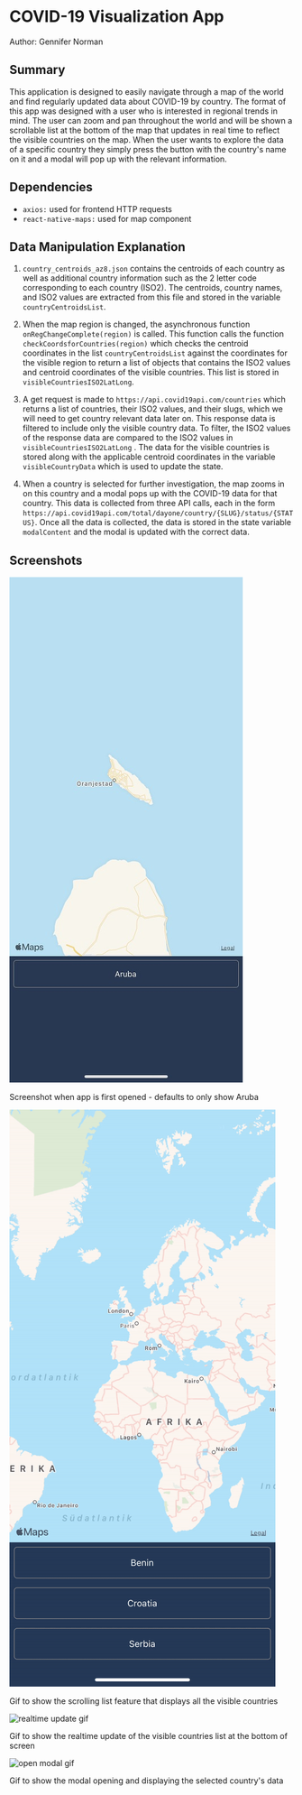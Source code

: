 # COVID-19 Visualization App
Author: Gennifer Norman

## Summary

This application is designed to easily navigate through a map of the world and find regularly updated data about COVID-19 by country. The format of this app was designed with a user who is interested in regional trends in mind. The user can zoom and pan throughout the world and will be shown a scrollable list at the bottom of the map that updates in real time to reflect the visible countries on the map. When the user wants to explore the data of a specific country they simply press the button with the country's name on it and a modal will pop up with the relevant information.

## Dependencies
- `axios:` used for frontend HTTP requests
- `react-native-maps:` used for map component

## Data Manipulation Explanation

1. `country_centroids_az8.json` contains the centroids of each country as well as additional country information such as the 2 letter code corresponding to each country (ISO2). The centroids, country names, and ISO2 values are extracted from this file and stored in the variable `countryCentroidsList`.

2. When the map region is changed, the asynchronous function `onRegChangeComplete(region)` is called. This function calls the function `checkCoordsforCountries(region)` which checks the centroid coordinates in the list `countryCentroidsList` against the coordinates for the visible region to return a list of objects that contains the ISO2 values and centroid coordinates of the visible countries. This list is stored in `visibleCountriesISO2LatLong`.

3. A get request is made to `https://api.covid19api.com/countries` which returns a list of countries, their ISO2 values, and their slugs, which we will need to get country relevant data later on. This response data is filtered to include only the visible country data. To filter, the ISO2 values of the response data are compared to the ISO2 values in `visibleCountriesISO2LatLong` . The data for the visible countries is stored along with the applicable centroid coordinates in the variable `visibleCountryData` which is used to update the state.

4. When a country is selected for further investigation, the map zooms in on this country and a modal pops up with the COVID-19 data for that country. This data is collected from three API calls, each in the form `https://api.covid19api.com/total/dayone/country/{SLUG}/status/{STATUS}`. Once all the data is collected, the data is stored in the state variable `modalContent` and the modal is updated with the correct data.

## Screenshots

![first screen](/images/IMG_3718.jpeg)

Screenshot when app is first opened - defaults to only show Aruba

![scrollable list gif](/images/scroll-list.gif)

Gif to show the scrolling list feature that displays all the visible countries

![realtime update gif](/images/realtime-update.gif)

Gif to show the realtime update of the visible countries list at the bottom of screen

![open modal gif](/images/open-modal.gif)

Gif to show the modal opening and displaying the selected country's data
